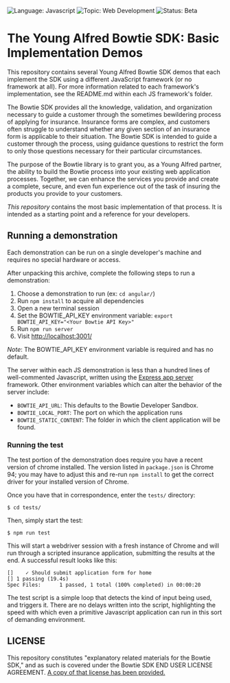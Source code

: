 ![Language: Javascript](https://img.shields.io/badge/language-Javascript-green.svg)
![Topic: Web Development](https://img.shields.io/badge/topic-Web_Development-green.svg)
![Status: Beta](https://img.shields.io/badge/status-Beta-yellow.svg)

# The Young Alfred Bowtie SDK: Basic Implementation Demos

This repository contains several Young Alfred Bowtie SDK demos
that each implement the SDK using a different JavaScript framework
(or no framework at all). For more information related to each
framework's implementation, see the README.md within each JS framework's folder.

The Bowtie SDK provides all the knowledge, validation, and organization
necessary to guide a customer through the sometimes bewildering process
of applying for insurance.  Insurance forms are complex, and customers
often struggle to understand whether any given section of an insurance
form is applicable to their situation.  The Bowtie SDK is intended to
guide a customer through the process, using guidance questions to
restrict the form to only those questions necessary for their particular
circumstances.

The purpose of the Bowtie library is to grant you, as a Young Alfred
partner, the ability to build the Bowtie process into your existing web
application processes. Together, we can enhance the services you
provide and create a complete, secure, and even fun experience out of
the task of insuring the products you provide to your customers.

*This repository* contains the most basic implementation of that
process. It is intended as a starting point and a reference for your
developers.

## Running a demonstration

Each demonstration can be run on a single developer's machine and
requires no special hardware or access.

After unpacking this archive, complete the following steps to run a demonstration:
1. Choose a demonstration to run (ex: `cd angular/`)
2. Run `npm install` to acquire all dependencies
3. Open a new terminal session
4. Set the BOWTIE_API_KEY environment variable: `export BOWTIE_API_KEY="<Your Bowtie API Key>"`
5. Run `npm run server`
6. Visit [http://localhost:3001/](http://localhost:3001/)

*Note*: The BOWTIE_API_KEY environment variable is required and has no default.

The server within each JS demonstration is less than a hundred lines of
well-commented Javascript, written using the [Express app server](https://expressjs.com/) framework.
Other environment variables which can alter the behavior of the server
include:

- `BOWTIE_API_URL`: This defaults to the Bowtie Developer Sandbox.
- `BOWTIE_LOCAL_PORT`: The port on which the application runs
- `BOWTIE_STATIC_CONTENT`: The folder in which the client application
  will be found.
  
### Running the test

The test portion of the demonstration does require you have a recent
version of chrome installed. The version listed in `package.json` is
Chrome 94; you may have to adjust this and re-run `npm install` to get
the correct driver for your installed version of Chrome.

Once you have that in correspondence, enter the `tests/` directory:

``` shellsession
$ cd tests/
```

Then, simply start the test:

``` shellsession
$ npm run test
```

This will start a webdriver session with a fresh instance of Chrome and
will run through a scripted insurance application, submitting the
results at the end.  A successful result looks like this:

``` shell
[]    ✓ Should submit application form for home
[] 1 passing (19.4s)
Spec Files:      1 passed, 1 total (100% completed) in 00:00:20 
```

The test script is a simple loop that detects the kind of input being
used, and triggers it.  There are no delays written into the script,
highlighting the speed with which even a primitive Javascript
application can run in this sort of demanding environment.

## LICENSE

This repository constitutes "explanatory related materials for the
Bowtie SDK," and as such is covered under the Bowtie SDK END USER
LICENSE AGREEMENT.  [A copy of that license has been provided.](./LICENSE.md)
